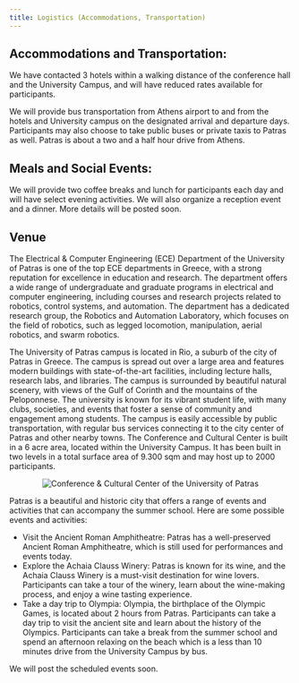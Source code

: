 ```yaml
---
title: Logistics (Accommodations, Transportation)
---
```


## Accommodations and Transportation:
We have contacted 3 hotels within a walking distance of the conference hall and the University Campus, and will have reduced rates available for participants.

We will provide bus transportation from Athens airport to and from the hotels and University campus on the designated arrival and departure days. Participants may also choose to take public buses or private taxis to Patras as well. Patras is about a two and a half hour drive from Athens.

## Meals and Social Events:
We will provide two coffee breaks and lunch for participants each day and will have select evening activities. We will also organize a reception event and a dinner. More details will be posted soon.

## Venue

The Electrical & Computer Engineering (ECE) Department of the University of Patras is one of the top ECE departments in Greece, with a strong reputation for excellence in education and research. The department offers a wide range of undergraduate and graduate programs in electrical and computer engineering, including courses and research projects related to robotics, control systems, and automation. The department has a dedicated research group, the Robotics and Automation Laboratory, which focuses on the field of robotics, such as legged locomotion, manipulation, aerial robotics, and swarm robotics.

The University of Patras campus is located in Rio, a suburb of the city of Patras in Greece. The campus is spread out over a large area and features modern buildings with state-of-the-art facilities, including lecture halls, research labs, and libraries. The campus is surrounded by beautiful natural scenery, with views of the Gulf of Corinth and the mountains of the Peloponnese. The university is known for its vibrant student life, with many clubs, societies, and events that foster a sense of community and engagement among students. The campus is easily accessible by public transportation, with regular bus services connecting it to the city center of Patras and other nearby towns. The Conference and Cultural Center is built in a 6 acre area, located within the University Campus. It has been built in two levels in a total surface area of 9.300 sqm and may host up to 2000 participants.

<figure class="figure">
  <center>
  <img src="{{ site.baseurl }}/assets/venue.png" alt="Conference & Cultural Center of the University of Patras" class="vid-fluid rounded center">
  </center>
</figure>

Patras is a beautiful and historic city that offers a range of events and activities that can accompany the summer school. Here are some possible events and activities:
+ Visit the Ancient Roman Amphitheatre: Patras has a well-preserved Ancient Roman Amphitheatre, which is still used for performances and events today.
+ Explore the Achaia Clauss Winery: Patras is known for its wine, and the Achaia Clauss Winery is a must-visit destination for wine lovers. Participants can take a tour of the winery, learn about the wine-making process, and enjoy a wine tasting experience.
+ Take a day trip to Olympia: Olympia, the birthplace of the Olympic Games, is located about 2 hours from Patras. Participants can take a day trip to visit the ancient site and learn about the history of the Olympics.
Participants can take a break from the summer school and spend an afternoon relaxing on the beach which is a less than 10 minutes drive from the University Campus by bus.

We will post the scheduled events soon.
